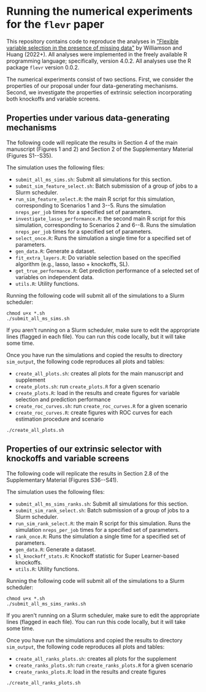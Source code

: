 # Running the numerical experiments for the `flevr` paper

This repository contains code to reproduce the analyses in ["Flexible variable selection in the presence of missing data"](https://arxiv.org/abs/2202.12989) by Williamson and Huang (2022+). All analyses were implemented in the freely available R programming language; specifically, version 4.0.2. All analyses use the R package `flevr` version 0.0.2.

The numerical experiments consist of two sections. First, we consider the properties of our proposal under four data-generating mechanisms. Second, we investigate the properties of extrinsic selection incorporating both knockoffs and variable screens.

## Properties under various data-generating mechanisms

The following code will replicate the results in Section 4 of the main manuscript (Figures 1 and 2) and Section 2 of the Supplementary Material (Figures S1--S35).

The simulation uses the following files:
* `submit_all_ms_sims.sh`: Submit all simulations for this section.
* `submit_sim_feature_select.sh`: Batch submission of a group of jobs to a Slurm scheduler.
* `run_sim_feature_select.R`: the main R script for this simulation, corresponding to Scenarios 1 and 3--5. Runs the simulation `nreps_per_job` times for a specified set of parameters.
* `investigate_lasso_performance.R`: the second main R script for this simulation, corresponding to Scenarios 2 and 6--8. Runs the simulation `nreps_per_job` times for a specified set of parameters.
* `select_once.R`: Runs the simulation a single time for a specified set of parameters.
* `gen_data.R`: Generate a dataset.
* `fit_extra_layers.R`: Do variable selection based on the specified algorithm (e.g., lasso, lasso + knockoffs, SL).
* `get_true_performance.R`: Get prediction performance of a selected set of variables on independent data.
* `utils.R`: Utility functions.

Running the following code will submit all of the simulations to a Slurm scheduler:
```{bash}
chmod u+x *.sh
./submit_all_ms_sims.sh
```
If you aren't running on a Slurm scheduler, make sure to edit the appropriate lines (flagged in each file). You can run this code locally, but it will take some time.

Once you have run the simulations and copied the results to directory `sim_output`, the following code reproduces all plots and tables:
* `create_all_plots.sh`: creates all plots for the main manuscript and supplement
* `create_plots.sh`: run `create_plots.R` for a given scenario
* `create_plots.R`: load in the results and create figures for variable selection and prediction performance
* `create_roc_curves.sh`: run `create_roc_curves.R` for a given scenario
* `create_roc_curves.R`: create figures with ROC curves for each estimation procedure and scenario

```{bash}
./create_all_plots.sh
```

## Properties of our extrinsic selector with knockoffs and variable screens

The following code will replicate the results in Section 2.8 of the Supplementary Material (Figures S36--S41).

The simulation uses the following files:
* `submit_all_ms_sims_ranks.sh`: Submit all simulations for this section.
* `submit_sim_rank_select.sh`: Batch submission of a group of jobs to a Slurm scheduler.
* `run_sim_rank_select.R`: the main R script for this simulation. Runs the simulation `nreps_per_job` times for a specified set of parameters.
* `rank_once.R`: Runs the simulation a single time for a specified set of parameters.
* `gen_data.R`: Generate a dataset.
* `sl_knockoff_stats.R`: Knockoff statistic for Super Learner-based knockoffs.
* `utils.R`: Utility functions.

Running the following code will submit all of the simulations to a Slurm scheduler:
```{bash}
chmod u+x *.sh
./submit_all_ms_sims_ranks.sh
```
If you aren't running on a Slurm scheduler, make sure to edit the appropriate lines (flagged in each file). You can run this code locally, but it will take some time.

Once you have run the simulations and copied the results to directory `sim_output`, the following code reproduces all plots and tables:
* `create_all_ranks_plots.sh`: creates all plots for the supplement
* `create_ranks_plots.sh`: run `create_ranks_plots.R` for a given scenario
* `create_ranks_plots.R`: load in the results and create figures

```{bash}
./create_all_ranks_plots.sh
```
